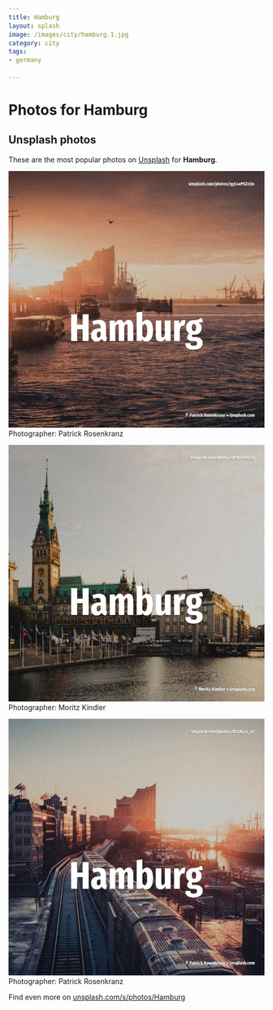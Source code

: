```yaml
---
title: Hamburg
layout: splash
image: /images/city/hamburg.1.jpg
category: city
tags:
- germany

---
```

# Photos for Hamburg
 
## Unsplash photos
These are the most popular photos on [Unsplash](https://unsplash.com) for **Hamburg**.
 
![Hamburg](/images/city/hamburg.1.jpg)
Photographer:  Patrick Rosenkranz
 
![Hamburg](/images/city/hamburg.2.jpg)
Photographer:  Moritz Kindler
 
![Hamburg](/images/city/hamburg.3.jpg)
Photographer:  Patrick Rosenkranz
 
Find even more on [unsplash.com/s/photos/Hamburg](https://unsplash.com/s/photos/Hamburg)
 
